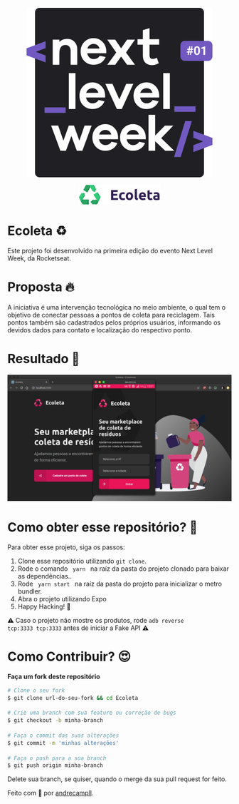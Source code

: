 <p align="center">
  <img src="../logo.svg"/>
</p>

<p align="center">
  <img src="src/assets/logo.png"/>
</p>

# Ecoleta ♻️
Este projeto foi desenvolvido na primeira edição do evento Next Level Week, da Rocketseat.

# Proposta 🔥
A iniciativa é uma intervenção tecnológica no meio ambiente, o qual tem o objetivo de conectar pessoas a pontos de coleta para
reciclagem. Tais pontos também são cadastrados pelos próprios usuários, informando os devidos dados para contato e localização
do respectivo ponto.

# Resultado 🚀
<p align="center">
  <img src="../Screenshot from 2020-06-06 15-01-45.png" />
</p>

# Como obter esse repositório? 🤔
Para obter esse projeto, siga os passos:
1. Clone esse repositório utilizando <code>git clone</code>.
2. Rode o comando <code> yarn </code> na raíz da pasta do projeto clonado para baixar as dependências..
3. Rode <code> yarn start </code> na raíz da pasta do projeto para inicializar o metro bundler.
4. Abra o projeto utilizando Expo
5. Happy Hacking! 🚀

⚠️ Caso o projeto não mostre os produtos, rode <code>adb reverse tcp:3333 tcp:3333</code> antes de iniciar a Fake API ⚠️

# Como Contribuir? 😍
**Faça um fork deste repositório**

```bash
# Clone o seu fork
$ git clone url-do-seu-fork && cd Ecoleta

# Crie uma branch com sua feature ou correção de bugs
$ git checkout -b minha-branch

# Faça o commit das suas alterações
$ git commit -m 'minhas alterações'

# Faça o push para a sua branch
$ git push origin minha-branch
```

Delete sua branch, se quiser, quando o merge da sua pull request for feito. <br />

Feito com 💜 por <a href="https://www.linkedin.com/in/andrecampll/" target="blank">andrecampll</a>.
